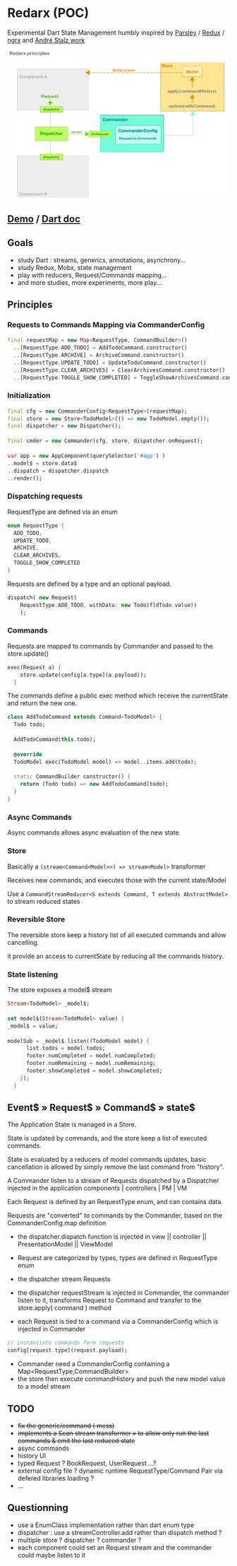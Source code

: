 # Redarx (POC)

Experimental Dart State Management 
humbly inspired by [Parsley](http://www.spicefactory.org/parsley/) / [Redux](http://redux.js.org) / [ngrx](https://github.com/ngrx) and [André Stalz work](https://github.com/staltz)

![redarx-principles](docs/graphs/redarx_01_3.jpg)

## [Demo](https://github.com/rxlabz/redarx-todo) / [Dart doc](https://rxlabz.github.io/redarx)

## Goals

- study Dart : streams, generics, annotations, asynchrony...
- study Redux, Mobx,  state management
- play with reducers, Request/Commands mapping...
- and more studies, more experiments, more play...

## Principles

### Requests to Commands Mapping via CommanderConfig

```dart
final requestMap = new Map<RequestType, CommandBuilder>()
  ..[RequestType.ADD_TODO] = AddTodoCommand.constructor()
  ..[RequestType.ARCHIVE] = ArchiveCommand.constructor()
  ..[RequestType.UPDATE_TODO] = UpdateTodoCommand.constructor()
  ..[RequestType.CLEAR_ARCHIVES] = ClearArchivesCommand.constructor()
  ..[RequestType.TOGGLE_SHOW_COMPLETED] = ToggleShowArchivesCommand.constructor();
```

### Initialization

```dart
final cfg = new CommanderConfig<RequestType>(requestMap);
final store = new Store<TodoModel>(() => new TodoModel.empty());
final dispatcher = new Dispatcher();

final cmder = new Commander(cfg, store, dispatcher.onRequest);

var app = new AppComponent(querySelector('#app') )
..model$ = store.data$
..dispatch = dispatcher.dispatch
..render();
```

### Dispatching requests

RequestType are defined via an enum

```dart
enum RequestType {
  ADD_TODO,
  UPDATE_TODO,
  ARCHIVE,
  CLEAR_ARCHIVES,
  TOGGLE_SHOW_COMPLETED
}
```

Requests are defined by a type and an optional payload.

```dart
dispatch( new Request(
    RequestType.ADD_TODO, withData: new Todo(fldTodo.value))
    );
```

### Commands

Requests are mapped to commands by Commander and passed to the store.update()

```dart
exec(Request a) {
    store.update(config[a.type](a.payload));
  }
```

The commands define a public exec method which receive the currentState and return the new one.

```dart
class AddTodoCommand extends Command<TodoModel> {
  Todo todo;

  AddTodoCommand(this.todo);

  @override
  TodoModel exec(TodoModel model) => model..items.add(todo);

  static CommandBuilder constructor() {
    return (Todo todo) => new AddTodoCommand(todo);
  }
}
```

### Async Commands

Async commands allows async evaluation of the new state 

### Store

Basically a `(stream<Command<Model>>) => stream<Model>` transformer

Receives new commands, and executes those with the current state/Model

Use a `CommandStreamReducer<S extends Command, T extends AbstractModel>` to stream reduced states

### Reversible Store

The reversible store keep a history list of all executed commands and allow cancelling.

it provide an access to currentState by reducing all the commands history. 

### State listening

The store exposes a model$ stream

```dart
Stream<TodoModel> _model$;

set model$(Stream<TodoModel> value) {
_model$ = value;
    
modelSub = _model$.listen((TodoModel model) {
      list.todos = model.todos;
      footer.numCompleted = model.numCompleted;
      footer.numRemaining = model.numRemaining;
      footer.showCompleted = model.showCompleted;
    });
  }
```
 
## Event$ » Request$ » Command$ » state$ 

The Application State is managed in a Store<AbstractModel>.

State is updated by commands, and the store keep a list of executed commands.

State is evaluated by a reducers of model commands updates, basic cancellation is allowed by simply remove the last command from "history".

A Commander listen to a stream of Requests dispatched by a Dispatcher injected in the application components | controllers | PM | VM

Each Request is defined by an RequestType enum, and can contains data.

Requests are "converted" to commands by the Commander, based on the CommanderConfig.map definition  

- the dispatcher.dispatch function is injected in view || controller || PresentationModel || ViewModel  
- Request are categorized by types, types are defined in RequestType enum
- the dispatcher stream Requests
- the dispatcher requestStream is injected in Commander, the commander listen to it,
transforms Request to Command and transfer to the store.apply( command ) method

- each Request is tied to a command via a CommanderConfig which is injected in Commander

```dart
// instanciate commands form requests 
config[request.type](request.payload);
```

- Commander need a CommanderConfig containing a Map<RequestType,CommandBuilder>
- the store then execute commandHistory and push the new model value to a model stream

## TODO 

- ~~fix the generic/command ( <T extends Model> mess)~~
- ~~implements a Scan stream transformer » to allow only run the last commands & emit the last reduced state~~
- async commands 
- history UI
- typed Request ? BookRequest, UserRequest ...?
- external config file ? dynamic runtime RequestType/Command Pair via defered libraries loading ?
- ...

## Questionning

- use a EnumClass implementation rather than dart enum type
- dispatcher : use a streamController.add rather than dispatch method ?
- multiple store ? dispatcher ? commander ?
- each component could set an Request stream and the commander could maybe listen to it
